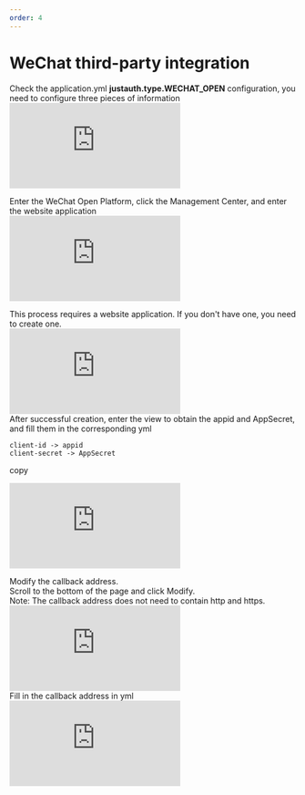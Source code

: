 ```yaml
---
order: 4
---
```


# WeChat third-party integration

Check the application.yml **justauth.type.WECHAT_OPEN** configuration, you need to configure three pieces of information  
![](https://lfs.k.topthink.com/lfs/674f6231f9e088c183dad7f875c112e3ea4a48ef33e520316574f13ac5760260.dat)

Enter the WeChat Open Platform, click the Management Center, and enter the website application  
![](https://lfs.k.topthink.com/lfs/1c4b1b046a8e24078a38da74755372b1d98225eadcbb64f89c8bea7fcae92f83.dat)

This process requires a website application. If you don't have one, you need to create one.  
![](https://lfs.k.topthink.com/lfs/01b07ee30477b645dadb4a7feae168d6cc8b63cc9ebb7780072cf355231a61c9.dat)  
After successful creation, enter the view to obtain the appid and AppSecret, and fill them in the corresponding yml

```
client-id -> appid
client-secret -> AppSecret
```

copy

![](https://lfs.k.topthink.com/lfs/c647fce7225bb9ba1d4e3521117e5c2337edfdfb5a74ca832efc5079911ea511.dat)

Modify the callback address.  
Scroll to the bottom of the page and click Modify.  
Note: The callback address does not need to contain http and https.  
![](https://lfs.k.topthink.com/lfs/6e98bf94b671042b342ad711182d1d906dcb064072461d7f81a9616f5e4da1ad.dat)  
Fill in the callback address in yml  
![](https://lfs.k.topthink.com/lfs/005afc1f95ea89689753400c9a59157147e5a62ecb8184376d6d5a7a5c3e93b2.dat)
